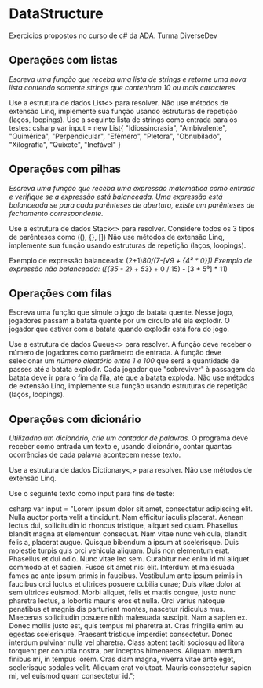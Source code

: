 # DataStructure

Exercicios propostos no curso de c# da ADA. Turma DiverseDev

## Operações com listas 

   *Escreva uma função que receba uma lista de strings e retorne uma nova lista contendo somente strings que contenham 10 ou mais caracteres.*

   Use a estrutura de dados List<> para resolver.
   Não use métodos de extensão Linq, implemente sua função usando estruturas de repetição (laços, loopings).
   Use a seguinte lista de strings como entrada para os testes:
   csharp
   var input = new List<string>{
      "Idiossincrasia",
      "Ambivalente",
      "Quimérica",
      "Perpendicular",
      "Efêmero",
      "Pletora",
      "Obnubilado",
      "Xilografia",
      "Quixote",
      "Inefável"
   }
   

## Operações com pilhas

   *Escreva uma função que receba uma expressão mátemática como entrada e verifique se a expressão está balanceada. Uma expressão está balanceada se para cada parênteses de abertura, existe um parênteses de fechamento correspondente.*

   Use a estrutura de dados Stack<> para resolver.
   Considere todos os 3 tipos de parênteses como ((), {}, [])
   Não use métodos de extensão Linq, implemente sua função usando estruturas de repetição (laços, loopings).
   
   Exemplo de expressão balanceada: (2+1)*80/(7-[√9 + {4² * 0}])
   Exemplo de expressão não balanceada: ([{35 - 2} + 5*3} + 0 / 15) - [3 + 5³] * 11)

## Operações com filas
   Escreva uma função que simule o jogo de batata quente. 
   Nesse jogo, jogadores passam a batata quente por um círculo até ela explodir. O jogador que estiver com a batata quando explodir está fora do jogo. 
   
   Use a estrutura de dados Queue<> para resolver.
   A função deve receber o número de jogadores como parâmetro de entrada.
   A função deve selecionar um *número aleatório entre 1 e 100* que será a quantidade de passes até a batata explodir.
   Cada jogador que "sobreviver" à passagem da batata deve ir para o fim da fila, até que a batata exploda.
   Não use métodos de extensão Linq, implemente sua função usando estruturas de repetição (laços, loopings).

## Operações com dicionário

   *Utilizadno um dicionário, crie um contador de palavras.*
   O programa deve receber como entrada um texto e, usando dicionário, contar quantas ocorrências de cada palavra acontecem nesse texto.

   Use a estrutura de dados Dictionary<,> para resolver.
   Não use métodos de extensão Linq.

   Use o seguinte texto como input para fins de teste:

   csharp
   var input = "Lorem ipsum dolor sit amet, consectetur adipiscing elit. Nulla auctor porta velit a tincidunt. Nam efficitur iaculis placerat. Aenean lectus dui, sollicitudin id rhoncus tristique, aliquet sed quam. Phasellus blandit magna at elementum consequat. Nam vitae nunc vehicula, blandit felis a, placerat augue. Quisque bibendum a ipsum at scelerisque. Duis molestie turpis quis orci vehicula aliquam. Duis non elementum erat. Phasellus et dui odio. Nunc vitae leo sem. Curabitur nec enim id mi aliquet commodo at et sapien. Fusce sit amet nisi elit. Interdum et malesuada fames ac ante ipsum primis in faucibus. Vestibulum ante ipsum primis in faucibus orci luctus et ultrices posuere cubilia curae; Duis vitae dolor at sem ultrices euismod. Morbi aliquet, felis et mattis congue, justo nunc pharetra lectus, a lobortis mauris eros et nulla. Orci varius natoque penatibus et magnis dis parturient montes, nascetur ridiculus mus. Maecenas sollicitudin posuere nibh malesuada suscipit. Nam a sapien ex. Donec mollis justo est, quis tempus mi pharetra at. Cras fringilla enim eu egestas scelerisque. Praesent tristique imperdiet consectetur. Donec interdum pulvinar nulla vel pharetra. Class aptent taciti sociosqu ad litora torquent per conubia nostra, per inceptos himenaeos. Aliquam interdum finibus mi, in tempus lorem. Cras diam magna, viverra vitae ante eget, scelerisque sodales velit. Aliquam erat volutpat. Mauris consectetur sapien mi, vel euismod quam consectetur id.";
